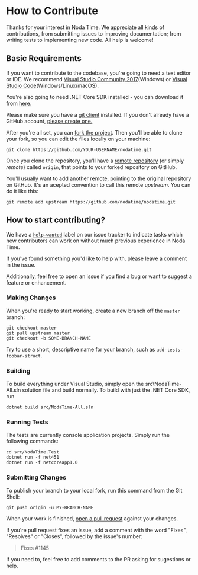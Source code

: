 # How to Contribute

Thanks for your interest in Noda Time. We appreciate all kinds of contributions, from submitting issues to improving documentation; from writing tests to implementing new code. All help is welcome!

## Basic Requirements

If you want to contribute to the codebase, you're going to need a text editor or IDE. We recommend [Visual Studio Community 2017](https://www.visualstudio.com/en-us/downloads/download-visual-studio-vs.aspx)(Windows) or [Visual Studio Code](https://code.visualstudio.com/)(Windows/Linux/macOS).

You're also going to need .NET Core SDK installed - you can download it from [here.](https://www.microsoft.com/net/download/)

Please make sure you have a [git client](https://git-scm.com/) installed. If you don't already have a GitHub account, [please create one.](https://github.com/signup/free)

After you're all set, you can [fork the project](https://help.github.com/articles/fork-a-repo). Then you'll be able to clone your fork, so you can edit the files locally on your machine:

```Text
git clone https://github.com/YOUR-USERNAME/nodatime.git
```

Once you clone the repository, you'll have a [remote repository](https://git-scm.com/book/en/v2/Git-Basics-Working-with-Remotes) (or simply *remote*) called `origin`, that points to your forked repository on GitHub.

You'll usually want to add another remote, pointing to the original repository on GitHub. It's an acepted convention to call this remote *upstream*. You can do it like this:

```Text
git remote add upstream https://github.com/nodatime/nodatime.git
```

## How to start contributing?

We have a [`help-wanted`](https://github.com/nodatime/nodatime/labels/help%20wanted)
label on our issue tracker to indicate tasks which new contributors can work on without much previous experience in Noda Time.

If you've found something you'd like to help with, please leave a comment in the issue.

Additionally, feel free to open an issue if you find a bug or want to suggest a feature or enhancement.

### Making Changes

When you're ready to start working, create a new branch off the `master` branch:

```
git checkout master
git pull upstream master
git checkout -b SOME-BRANCH-NAME
```

Try to use a short, descriptive name for your branch, such as `add-tests-foobar-struct`.

### Building

To build everything under Visual Studio, simply open the src\NodaTime-All.sln solution file and build normally. To build with just the .NET Core SDK, run

```Text 
dotnet build src/NodaTime-All.sln
```

### Running Tests

The tests are currently console application projects. Simply run the following commands:

```Text
cd src/NodaTime.Test
dotnet run -f net451
dotnet run -f netcoreapp1.0
```

### Submitting Changes

To publish your branch to your local fork, run this command from the Git Shell:

```Text
git push origin -u MY-BRANCH-NAME
```

When your work is finished, [open a pull request](https://help.github.com/articles/using-pull-requests) against your changes.

If you're pull request fixes an issue, add a comment with the word "Fixes", "Resolves" or "Closes", followed by the issue's number:

>   Fixes #1145

If you need to, feel free to add comments to the PR asking for sugestions or help.
